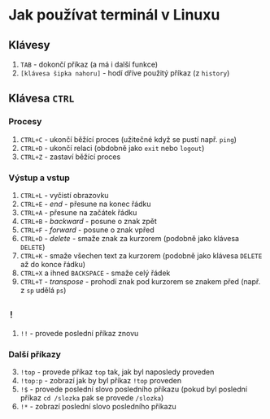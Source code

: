 # Jak používat terminál v Linuxu
## Klávesy
1. `TAB` - dokončí příkaz (a má i další funkce)
2. `[klávesa šipka nahoru]` - hodí dříve použitý příkaz (z `history`)

## Klávesa `CTRL`
### Procesy
1. `CTRL+C` - ukončí běžící proces (užitečné když se pustí např. `ping`)
1. `CTRL+D` - ukončí relaci (obdobně jako `exit` nebo `logout`)
1. `CTRL+Z` - zastaví běžící proces

### Výstup a vstup
1. `CTRL+L` - vyčistí obrazovku
2. `CTRL+E` - *end* - přesune na konec řádku
3. `CTRL+A` - přesune na začátek řádku
4. `CTRL+B` - *backward* - posune o znak zpět
5. `CTRL+F` - *forward* - posune o znak vpřed
6. `CTRL+D` - *delete* - smaže znak za kurzorem (podobně jako klávesa `DELETE`)
9. `CTRL+K` - smaže všechen text za kurzorem (podobně jako klávesa `DELETE` až do konce řádku)
10. `CTRL+X` a ihned `BACKSPACE` - smaže celý řádek
11. `CTRL+T` - *transpose* - prohodí znak pod kurzorem se znakem před (např. z `sp` udělá `ps`)

## `!`
1. `!!` - provede poslední příkaz znovu

### Další příkazy
3. `!top` - provede příkaz `top` tak, jak byl naposledy proveden
4. `!top:p` - zobrazí jak by byl příkaz `!top` proveden
5. `!$` - provede poslední slovo posledního příkazu (pokud byl poslední příkaz `cd /slozka` pak se provede `/slozka`)
2. `!*` - zobrazí poslední slovo posledního příkazu

